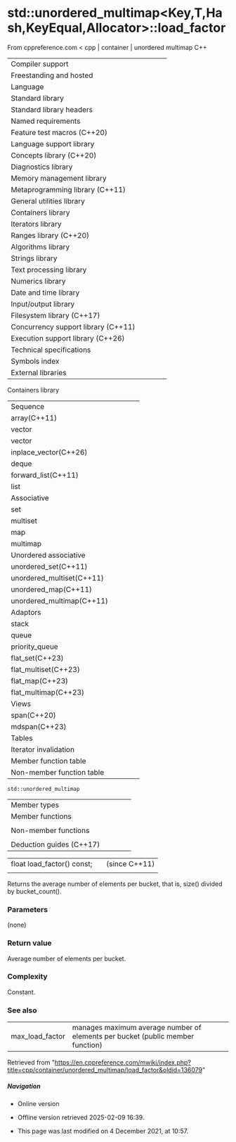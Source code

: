 # std::unordered_multimap<Key,T,Hash,KeyEqual,Allocator>::load_factor

From cppreference.com
< cpp‎ | container‎ | unordered multimap
C++

|  |  |  |  |  |
| --- | --- | --- | --- | --- |
| Compiler support | | | | |
| Freestanding and hosted | | | | |
| Language | | | | |
| Standard library | | | | |
| Standard library headers | | | | |
| Named requirements | | | | |
| Feature test macros (C++20) | | | | |
| Language support library | | | | |
| Concepts library (C++20) | | | | |
| Diagnostics library | | | | |
| Memory management library | | | | |
| Metaprogramming library (C++11) | | | | |
| General utilities library | | | | |
| Containers library | | | | |
| Iterators library | | | | |
| Ranges library (C++20) | | | | |
| Algorithms library | | | | |
| Strings library | | | | |
| Text processing library | | | | |
| Numerics library | | | | |
| Date and time library | | | | |
| Input/output library | | | | |
| Filesystem library (C++17) | | | | |
| Concurrency support library (C++11) | | | | |
| Execution support library (C++26) | | | | |
| Technical specifications | | | | |
| Symbols index | | | | |
| External libraries | | | | |

Containers library

|  |  |  |  |  |
| --- | --- | --- | --- | --- |
| Sequence | | | | |
| array(C++11) | | | | |
| vector | | | | |
| vector<bool> | | | | |
| inplace_vector(C++26) | | | | |
| deque | | | | |
| forward_list(C++11) | | | | |
| list | | | | |
| Associative | | | | |
| set | | | | |
| multiset | | | | |
| map | | | | |
| multimap | | | | |
| Unordered associative | | | | |
| unordered_set(C++11) | | | | |
| unordered_multiset(C++11) | | | | |
| unordered_map(C++11) | | | | |
| unordered_multimap(C++11) | | | | |
| Adaptors | | | | |
| stack | | | | |
| queue | | | | |
| priority_queue | | | | |
| flat_set(C++23) | | | | |
| flat_multiset(C++23) | | | | |
| flat_map(C++23) | | | | |
| flat_multimap(C++23) | | | | |
| Views | | | | |
| span(C++20) | | | | |
| mdspan(C++23) | | | | |
| Tables | | | | |
| Iterator invalidation | | | | |
| Member function table | | | | |
| Non-member function table | | | | |

`std::unordered_multimap`

|  |  |  |  |  |
| --- | --- | --- | --- | --- |
| Member types | | | | |
| Member functions | | | | |
| |  |  |  |  |  | | --- | --- | --- | --- | --- | | unordered_multimap::unordered_multimap | | | | | | unordered_multimap::~unordered_multimap | | | | | | unordered_multimap::operator= | | | | | | unordered_multimap::get_allocator | | | | | | Iterators | | | | | | unordered_multimap::beginunordered_multimap::cbegin | | | | | | unordered_multimap::endunordered_multimap::cend | | | | | | Capacity | | | | | | unordered_multimap::size | | | | | | unordered_multimap::max_size | | | | | | unordered_multimap::empty | | | | | | Modifiers | | | | | | unordered_multimap::clear | | | | | | unordered_multimap::insert | | | | | | unordered_multimap::insert_range(C++23) | | | | | | unordered_multimap::emplace | | | | | | unordered_multimap::emplace_hint | | | | | | unordered_multimap::erase | | | | | | unordered_multimap::swap | | | | | | unordered_multimap::extract(C++17) | | | | | | unordered_multimap::merge(C++17) | | | | | | |  |  |  |  |  | | --- | --- | --- | --- | --- | | Lookup | | | | | | unordered_multimap::count | | | | | | unordered_multimap::find | | | | | | unordered_multimap::contains(C++20) | | | | | | unordered_multimap::equal_range | | | | | | Bucket interface | | | | | | unordered_multimap::begin(size_type)unordered_multimap::cbegin(size_type) | | | | | | unordered_multimap::end(size_type)unordered_multimap::cend(size_type) | | | | | | unordered_multimap::bucket_count | | | | | | unordered_multimap::max_bucket_count | | | | | | unordered_multimap::bucket_size | | | | | | unordered_multimap::bucket | | | | | | Hash policy | | | | | | ****unordered_multimap::load_factor**** | | | | | | unordered_multimap::max_load_factor | | | | | | unordered_multimap::rehash | | | | | | unordered_multimap::reserve | | | | | | Observers | | | | | | unordered_multimap::hash_function | | | | | | unordered_multimap::key_eq | | | | | |
| Non-member functions | | | | |
| |  |  |  |  |  | | --- | --- | --- | --- | --- | | std::swap(std::unordered_multimap) | | | | | | erase_if(std::unordered_multimap)(C++20) | | | | | | |  |  |  |  |  | | --- | --- | --- | --- | --- | | operator==operator!=(until C++20) | | | | | |
| Deduction guides (C++17) | | | | |

|  |  |  |
| --- | --- | --- |
| float load_factor() const; |  | (since C++11) |
|  |  |  |

Returns the average number of elements per bucket, that is, size() divided by bucket_count().

### Parameters

(none)

### Return value

Average number of elements per bucket.

### Complexity

Constant.

### See also

|  |  |
| --- | --- |
| max_load_factor | manages maximum average number of elements per bucket   (public member function) |

Retrieved from "<https://en.cppreference.com/mwiki/index.php?title=cpp/container/unordered_multimap/load_factor&oldid=136079>"

##### Navigation

- Online version
- Offline version retrieved 2025-02-09 16:39.

- This page was last modified on 4 December 2021, at 10:57.